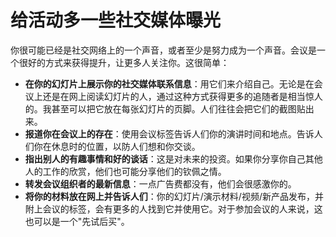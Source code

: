 # 给活动多一些社交媒体曝光

你很可能已经是社交网络上的一个声音，或者至少是努力成为一个声音。会议是一个很好的方式来获得提升，让更多人关注你。这很简单：

-   **在你的幻灯片上展示你的社交媒体联系信息**：用它们来介绍自己。无论是在会议上还是在网上阅读幻灯片的人，通过这种方式获得更多的追随者是相当惊人的。我甚至可以把它放在每张幻灯片的页脚。人们往往会把它们的截图贴出来。
-   **报道你在会议上的存在**：使用会议标签告诉人们你的演讲时间和地点。告诉人们你在休息时的位置，以防人们想和你交谈。
-   **指出别人的有趣事情和好的谈话**：这是对未来的投资。如果你分享你自己其他人的工作的欣赏，他们也可能分享他们的钦佩之情。
-   **转发会议组织者的最新信息**：一点广告费都没有，他们会很感激你的。
-   **将你的材料放在网上并告诉人们**：你的幻灯片/演示材料/视频/新产品发布，并附上会议的标签，会有更多的人找到它并使用它。对于参加会议的人来说，这也可以是一个"先试后买"。